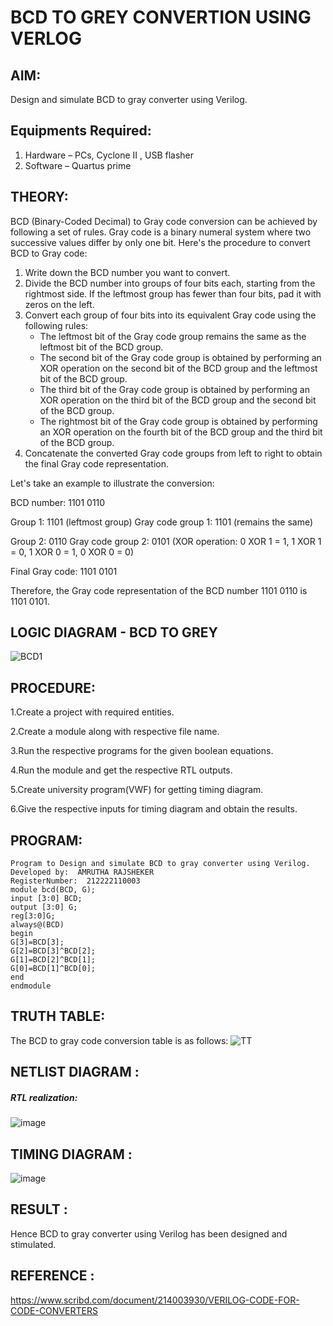 # BCD TO GREY CONVERTION USING VERLOG

## AIM:
Design and simulate BCD to gray converter using Verilog.

## Equipments Required:
1. Hardware – PCs, Cyclone II , USB flasher
2. Software – Quartus prime

## THEORY:
BCD (Binary-Coded Decimal) to Gray code conversion can be achieved by following a set of rules. Gray code is a binary numeral system where two successive values differ by only one bit. Here's the procedure to convert BCD to Gray code:

1. Write down the BCD number you want to convert.
2. Divide the BCD number into groups of four bits each, starting from the rightmost side. If the leftmost group has fewer than four bits, pad it with zeros on the left.
3. Convert each group of four bits into its equivalent Gray code using the following rules:
   - The leftmost bit of the Gray code group remains the same as the leftmost bit of the BCD group.
   - The second bit of the Gray code group is obtained by performing an XOR operation on the second bit of the BCD group and the leftmost bit of the BCD group.
   - The third bit of the Gray code group is obtained by performing an XOR operation on the third bit of the BCD group and the second bit of the BCD group.
   - The rightmost bit of the Gray code group is obtained by performing an XOR operation on the fourth bit of the BCD group and the third bit of the BCD group.
4. Concatenate the converted Gray code groups from left to right to obtain the final Gray code representation.


Let's take an example to illustrate the conversion:

BCD number: 1101 0110

Group 1: 1101 (leftmost group)
Gray code group 1: 1101 (remains the same)

Group 2: 0110
Gray code group 2: 0101 (XOR operation: 0 XOR 1 = 1, 1 XOR 1 = 0, 1 XOR 0 = 1, 0 XOR 0 = 0)

Final Gray code: 1101 0101

Therefore, the Gray code representation of the BCD number 1101 0110 is 1101 0101.


## LOGIC DIAGRAM - BCD TO GREY
![BCD1](https://github.com/AmruthaRajsheker/Simulation-project--Digital-Electronics/assets/119475943/d95a9ee8-8f43-423b-a900-28d544d7b93f)

## PROCEDURE:
1.Create a project with required entities.

2.Create a module along with respective file name.

3.Run the respective programs for the given boolean equations.

4.Run the module and get the respective RTL outputs.

5.Create university program(VWF) for getting timing diagram.

6.Give the respective inputs for timing diagram and obtain the results.

## PROGRAM:
```
Program to Design and simulate BCD to gray converter using Verilog.
Developed by:  AMRUTHA RAJSHEKER
RegisterNumber:  212222110003
module bcd(BCD, G);
input [3:0] BCD;
output [3:0] G;
reg[3:0]G;
always@(BCD)
begin
G[3]=BCD[3];
G[2]=BCD[3]^BCD[2];
G[1]=BCD[2]^BCD[1];
G[0]=BCD[1]^BCD[0];
end
endmodule
```





## TRUTH TABLE:
The BCD to gray code conversion table is as follows:
![TT](https://github.com/AmruthaRajsheker/Simulation-project--Digital-Electronics/assets/119475943/79c2399e-2e4e-40c6-89f3-50b47cd088f1)


## NETLIST DIAGRAM :
##### RTL realization:
![image](https://github.com/AmruthaRajsheker/Simulation-project--Digital-Electronics/assets/119475943/0209d6fe-24f5-4804-95b1-374c299baadd)

## TIMING DIAGRAM :
![image](https://github.com/AmruthaRajsheker/Simulation-project--Digital-Electronics/assets/119475943/c4088a97-f188-44f4-ac5d-9cf63e118df6)


## RESULT :
Hence BCD to gray converter using Verilog has been designed and stimulated.


## REFERENCE :
https://www.scribd.com/document/214003930/VERILOG-CODE-FOR-CODE-CONVERTERS
